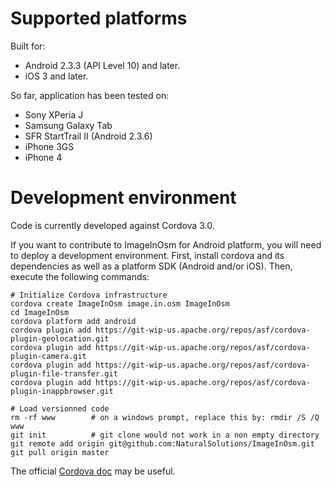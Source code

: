 Supported platforms
===================

Built for:
* Android 2.3.3 (API Level 10) and later.
* iOS 3 and later.

So far, application has been tested on:
* Sony XPeria J
* Samsung Galaxy Tab
* SFR StartTrail II (Android 2.3.6)
* iPhone 3GS
* iPhone 4

Development environment
=======================

Code is currently developed against Cordova 3.0.

If you want to contribute to ImageInOsm for Android platform, you will need to deploy a development environment. First, install cordova and its dependencies as well as a platform SDK (Android and/or iOS). Then, execute the following commands:

    # Initialize Cordova infrastructure
    cordova create ImageInOsm image.in.osm ImageInOsm
    cd ImageInOsm
    cordova platform add android
    cordova plugin add https://git-wip-us.apache.org/repos/asf/cordova-plugin-geolocation.git
    cordova plugin add https://git-wip-us.apache.org/repos/asf/cordova-plugin-camera.git
    cordova plugin add https://git-wip-us.apache.org/repos/asf/cordova-plugin-file-transfer.git
    cordova plugin add https://git-wip-us.apache.org/repos/asf/cordova-plugin-inappbrowser.git

    # Load versionned code
    rm -rf www        # on a windows prompt, replace this by: rmdir /S /Q www
    git init          # git clone would not work in a non empty directory
    git remote add origin git@github.com:NaturalSolutions/ImageInOsm.git
    git pull origin master

The official [Cordova doc](http://cordova.apache.org/docs/en/3.0.0/index.html) may be useful.